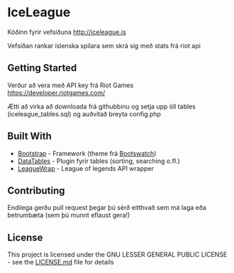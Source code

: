 # IceLeague

Kóðinn fyrir vefsíðuna http://iceleague.is

Vefsíðan rankar íslenska spilara sem skrá sig með stats frá riot api

## Getting Started

Verður að vera með API key frá Riot Games https://developer.riotgames.com/

Ætti að virka að downloada frá githubbinu og setja upp öll tables (iceleague_tables.sql) og auðvitað breyta config.php

## Built With

* [Bootstrap](http://getbootstrap.com/) - Framework (theme frá [Bootswatch](https://bootswatch.com/flatly/))
* [DataTables](datatables) - Plugin fyrir tables (sorting, searching o.fl.)
* [LeagueWrap](https://github.com/LeaguePHP/LeagueWrap) - League of legends API wrapper

## Contributing

Endilega gerðu pull request þegar þú sérð eitthvað sem má laga eða betrumbæta (sem þú munnt eflaust gera!)

## License

This project is licensed under the GNU LESSER GENERAL PUBLIC LICENSE - see the [LICENSE.md](LICENSE.md) file for details
